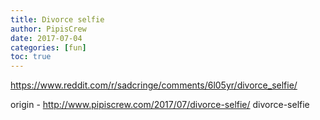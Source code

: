 ```yaml
---
title: Divorce selfie
author: PipisCrew
date: 2017-07-04
categories: [fun]
toc: true
---
```


https://www.reddit.com/r/sadcringe/comments/6l05yr/divorce_selfie/

origin - http://www.pipiscrew.com/2017/07/divorce-selfie/ divorce-selfie